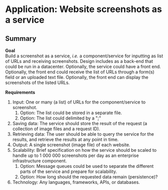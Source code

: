 # Application: Website screenshots as a service

## Summary
**Goal**<br>
Build a screenshot as a service, _i.e._ a component/service for inputting as list of URLs and receiving screenshots. 
Design includes as a back-end that could be run in a datacenter.  Optionally, the service could have a front end.  Optionally, the front end could receive the list of URLs through a form(s) field or an uploaded text file.  Optionally, the front end can display the screenshots of the listed URLs.

**Requirements**<br>
1. Input: One or many (a list) of URLs for the component/service to screenshot.
   1. Option: The list could be stored in a separate file.
   2. Option: The list could delimited by a ";"
2. Saving data: The service should store the result of the request (a collection of image files and a request ID).  
3. Retrieving data: The user should be able to query the service for the results, and retrieve the results at any point in time.
4. Output: A single screenshot (image file) of each website.
5. Scalability: Brief specification on how the service should be scaled to handle up to 1 000 000 screenshots per day as an enterprise infrastructure component.
   1. Option: Message queues could be used to separate the different parts of the service and prepare for scalability.
   2. Option: How long should the requested data remain (persistence)?
6. Technology: Any languages, frameworks, APIs, or databases.

